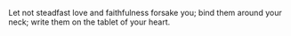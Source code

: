 Let not steadfast love and faithfulness forsake you; bind them around your neck; write them on the tablet of your heart.
